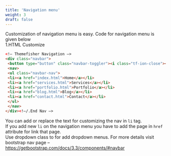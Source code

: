 ```yaml
---
title: 'Navigation menu'
weight: 3
draft: false
---
```

Customization of navigation menu is easy. Code for navigation menu is given below  
1.HTML Customize

```html
<!– Themefisher Navigation –>  
<div class="navbar">  
 <button type="button" class="navbar-toggler"><i class="tf-ion-close"></i></button>  
 <nav>  
 <ul class="navbar-nav">  
 <li><a href="index.html">Home</a></li>  
 <li><a href="services.html">Services</a></li>  
 <li><a href="portfolio.html">Portfolio</a></li>  
 <li><a href="blog.html">Blog</a></li>  
 <li><a href="contact.html">Contact</a></li>  
 </ul>  
 </nav>  
</div><!–/.End Nav –>  
```

You can add or replace the text for customizing the nav in `li` tag.  
If you add new `li` on the navigation menu you have to add the page in `href` attribute for link that page.  
Use dropdown class to for add dropdown menus. For more details visit bootstrap nav page – <https://getbootstrap.com/docs/3.3/components/#navbar>